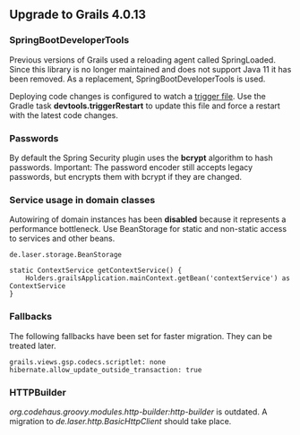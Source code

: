 
## Upgrade to Grails 4.0.13

### SpringBootDeveloperTools

Previous versions of Grails used a reloading agent called SpringLoaded. 
Since this library is no longer maintained and does not support Java 11 it has been removed. 
As a replacement, SpringBootDeveloperTools is used.

Deploying code changes is configured to watch a [trigger file](../grails-app/conf/spring/restart.trigger). 
Use the Gradle task **devtools.triggerRestart** to update this file and force a restart with the latest code changes.

### Passwords

By default the Spring Security plugin uses the **bcrypt** algorithm to hash passwords.
Important: The password encoder still accepts legacy passwords, but encrypts them with bcrypt if they are changed.

### Service usage in domain classes

Autowiring of domain instances has been **disabled** because it represents a performance bottleneck.
Use BeanStorage for static and non-static access to services and other beans.

    de.laser.storage.BeanStorage

    static ContextService getContextService() {
        Holders.grailsApplication.mainContext.getBean('contextService') as ContextService
    }

### Fallbacks

The following fallbacks have been set for faster migration. They can be treated later.

    grails.views.gsp.codecs.scriptlet: none
    hibernate.allow_update_outside_transaction: true

### HTTPBuilder

*org.codehaus.groovy.modules.http-builder:http-builder* is outdated. 
A migration to *de.laser.http.BasicHttpClient* should take place.
